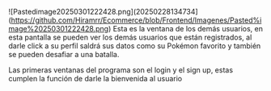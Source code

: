 ![Pastedimage20250301222428.png](20250228134734](https://github.com/Hiramrr/Ecommerce/blob/Frontend/Imagenes/Pasted%image%20250301222428.png)
Esta es la ventana de los demás usuarios, en esta pantalla se pueden ver los demás usuarios que están registrados, al darle click a su perfil saldrá sus datos como su Pokémon favorito y también se pueden desafiar a una batalla.

Las primeras ventanas del programa son el login y el sign up, estas cumplen la función de darle la bienvenida al usuario

